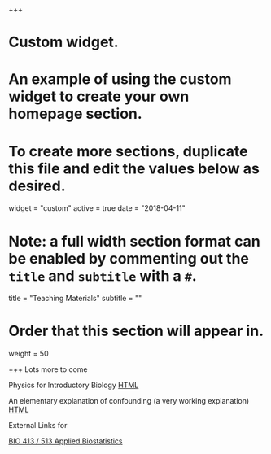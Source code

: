 +++
# Custom widget.
# An example of using the custom widget to create your own homepage section.
# To create more sections, duplicate this file and edit the values below as desired.
widget = "custom"
active = true
date = "2018-04-11"

# Note: a full width section format can be enabled by commenting out the `title` and `subtitle` with a `#`.
title = "Teaching Materials"
subtitle = ""

# Order that this section will appear in.
weight = 50

+++
Lots more to come

Physics for Introductory Biology
<a class="btn" href="/files/physics_for_biologists/index.html">HTML</a>

An elementary explanation of confounding (a very working explanation)
<a class="btn" href="/files/math/confounding.html">HTML</a>

External Links for

[BIO 413 / 513 Applied Biostatistics](files/bio413/bio413_links.html)
